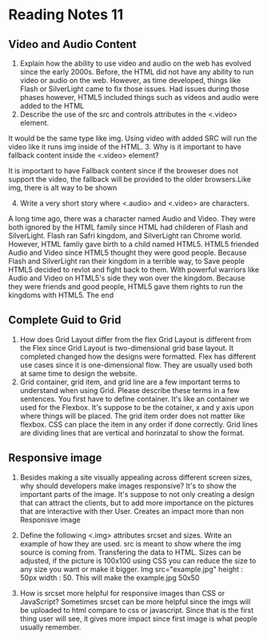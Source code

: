 # Reading Notes 11
## Video and Audio Content


1. Explain how the ability to use video and audio on the web has evolved since the early 2000s.
Before, the HTML did not have any ability to run video or audio on the web. However, as time developed, things like Flash or SilverLight came to fix those issues. Had issues during those phases however, HTML5 included things such as videos and audio were added to the HTML
2. Describe the use of the src and controls attributes in the <.video> element.

It would be the same type like img. Using video with added SRC will run the video like it runs img inside of the HTML.
3. Why is it important to have fallback content inside the <.video> element?

It is important to have Fallback content since if the broweser does not support the video, the fallback will be provided to the older browsers.Like img, there is alt way to be shown

4. Write a very short story where <.audio> and <.video> are characters.

A long time ago, there was a character named Audio and Video. They were both ignored by the HTML family since HTML had childeren of Flash and SilverLight. Flash ran Safri kingdom, and SilverLight ran Chrome world. However, HTML family gave birth to a child named HTML5. HTML5 friended Audio and Video since HTML5 thought they were good people. Because Flash and SilverLight ran their kingdom in a terrible way, to Save people HTML5 decided to revlot and fight back to them. With powerful warriors like Audio and Video on HTML5's side they won over the kingdom. Because they were friends and good people, HTML5 gave them rights to run the kingdoms with HTML5. The end

## Complete Guid to Grid
1. How does Grid Layout differ from the flex
Grid Layout is different from the Flex since Grid Layout is two-dimensional grid base layout. It completed changed how the designs were formatted. Flex has different use cases since it is one-dimensional flow. They are usually used both at same time to design the website.
2. Grid container, grid item, and grid line are a few important terms to understand when using Grid. Please describe these terms in a few sentences.
You first have to define container. It's like an container we used for the Flexbox. It's suppose to be the cotainer, x and y axis upon where things will be placed. The grid item order does not matter like flexbox. CSS can place the item in any order if done correctly. Grid lines are dividing lines that are vertical and horinzatal to show the format.

## Responsive image
1. Besides making a site visually appealing across different screen sizes, why should developers make images responsive?
It's to show the important parts of the image. It's suppose to not only creating a design that can attract the clients, but to add more importance on the pictures that are interactive with ther User. Creates an impact more than non Responisve image
2. Define the following <.img> attributes srcset and sizes. Write an example of how they are used.
src is meant to show where the img source is coming from. Transfering the data to HTML. Sizes can be adjusted, if the picture is 100x100 using CSS you can reduce the size to any size you want or make it bigger. 
Img src="example.jpg" height : 50px width : 50. This will make the example.jpg 50x50

3. How is srcset more helpful for responsive images than CSS or JavaScript?
Sometimes srcset can be more helpful since the imgs will be uploaded to html compare to css or javascript. Since that is the first thing user will see, it gives more impact since first image is what people usually remember.

